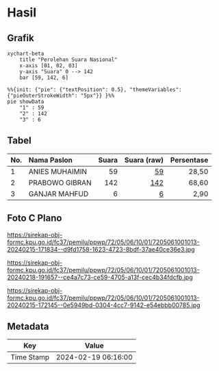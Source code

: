 # Hasil

## Grafik

```mermaid
xychart-beta
    title "Perolehan Suara Nasional"
    x-axis [01, 02, 03]
    y-axis "Suara" 0 --> 142
    bar [59, 142, 6]
```

```mermaid
%%{init: {"pie": {"textPosition": 0.5}, "themeVariables": {"pieOuterStrokeWidth": "5px"}} }%%
pie showData
    "1" : 59
    "2" : 142
    "3" : 6
```

## Tabel

| No. | Nama Paslon    | Suara | Suara (raw) | Persentase |
|:--- |:-------------- | -----:| -----------:| ----------:|
| 1   | ANIES MUHAIMIN | 59    | [59][p-1]   | 28,50      |
| 2   | PRABOWO GIBRAN | 142   | [142][p-2]  | 68,60      |
| 3   | GANJAR MAHFUD  | 6     | [6][p-3]    | 2,90       |


[p-1]: https://github.com/gigit-pemilu/pemilu-2024/blob/main/pilpres/hitung-suara/sub/72-sulawesi-tengah/sub/05-buol/sub/06-biau/sub/1001-buol/sub/013-tps/sub/paslon-1.txt
[p-2]: https://github.com/gigit-pemilu/pemilu-2024/blob/main/pilpres/hitung-suara/sub/72-sulawesi-tengah/sub/05-buol/sub/06-biau/sub/1001-buol/sub/013-tps/sub/paslon-2.txt
[p-3]: https://github.com/gigit-pemilu/pemilu-2024/blob/main/pilpres/hitung-suara/sub/72-sulawesi-tengah/sub/05-buol/sub/06-biau/sub/1001-buol/sub/013-tps/sub/paslon-3.txt

## Foto C Plano

https://sirekap-obj-formc.kpu.go.id/fc37/pemilu/ppwp/72/05/06/10/01/7205061001013-20240215-171834--d9fd1758-1623-4723-8bdf-37ae40ce36e3.jpg

https://sirekap-obj-formc.kpu.go.id/fc37/pemilu/ppwp/72/05/06/10/01/7205061001013-20240218-191657--ce4a7c73-ce59-4705-a13f-cec4b34fdcfb.jpg

https://sirekap-obj-formc.kpu.go.id/fc37/pemilu/ppwp/72/05/06/10/01/7205061001013-20240215-172145--0e5949bd-0304-4cc7-9142-e54ebbb00785.jpg


## Metadata

| Key        | Value               |
| ---------- | ------------------- |
| Time Stamp | 2024-02-19 06:16:00 |




